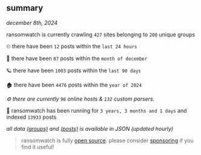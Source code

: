
## summary
_december 8th, 2024_

ransomwatch is currently crawling `427` sites belonging to `208` unique groups

⏲ there have been `12` posts within the `last 24 hours`

🦈 there have been `87` posts within the `month of december`

🪐 there have been `1003` posts within the `last 90 days`

🏚 there have been `4476` posts within the `year of 2024`

_⚙️ there are currently `96` online hosts & `132` custom parsers._

🦕 ransomwatch has been running for `3 years, 3 months and 1 days` and indexed `13933` posts

_all data  [(groups)](http://ransomwhat.telemetry.ltd/groups) and [(posts)](http://ransomwhat.telemetry.ltd/posts) is available in JSON (updated hourly)_

> ransomwatch is fully [open source](https://github.com/joshhighet/ransomwatch#ransomwatch--). please consider [sponsoring](https://github.com/sponsors/joshhighet) if you find it useful!
